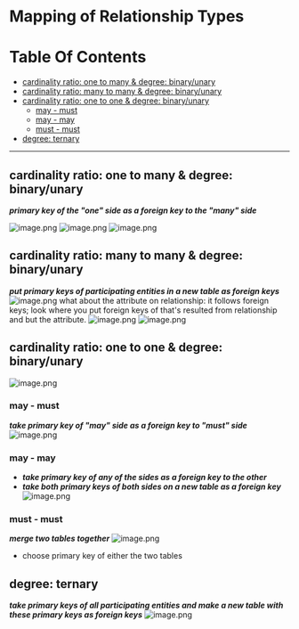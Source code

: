 # Mapping of Relationship Types
# Table Of Contents
- [cardinality ratio: one to many & degree: binary/unary](#cardinality-ratio-one-to-many--degree-binaryunary)
- [cardinality ratio: many to many & degree: binary/unary](#cardinality-ratio-many-to-many--degree-binaryunary)
- [cardinality ratio: one to one & degree: binary/unary](#cardinality-ratio-one-to-one--degree-binaryunary)
	- [may - must](#may---must)
	- [may - may](#may---may)
	- [must - must](#must---must)
- [degree: ternary](#degree-ternary)
_____


## cardinality ratio: one to many & degree: binary/unary
***primary key of the "one" side as a foreign key to the "many" side***

![image.png](https://itg.singhinder.com?url=https://gist.githubusercontent.com/Reemaa828/85cb3ef5189262760a07d145f5ccf182/raw/image.png&w=900&h=300)
![image.png](https://itg.singhinder.com?url=https://gist.githubusercontent.com/Reemaa828/25d863ef20484448fc2458e64c2763b3/raw/image.png)
![image.png](https://itg.singhinder.com?url=https://gist.githubusercontent.com/Reemaa828/fe8f1bcccd0855f74f282f7027dcd17e/raw/image.png)

## cardinality ratio: many to many & degree: binary/unary
***put primary keys of participating entities in a new table as foreign keys***
![image.png](https://itg.singhinder.com?url=https://gist.githubusercontent.com/Reemaa828/c737ade261af51811edb9dc7eceaa918/raw/image.png)
what about the attribute on relationship: it follows foreign keys; look where you put foreign keys of that's resulted from relationship and but the attribute.
![image.png](https://itg.singhinder.com?url=https://gist.githubusercontent.com/Reemaa828/176ba401a63faf45771bef04f9d3fc76/raw/image.png)
![image.png](https://itg.singhinder.com?url=https://gist.githubusercontent.com/Reemaa828/6d53463ca6439d54212ccc1fada54001/raw/image.png)

## cardinality ratio: one to one & degree: binary/unary
![image.png](https://itg.singhinder.com?url=https://gist.githubusercontent.com/Reemaa828/84f9b938f59ab0ace7ca8dd96bb6be8a/raw/image.png)
### may - must
***take primary key of "may" side as a foreign key to "must" side***
![image.png](https://itg.singhinder.com?url=https://gist.githubusercontent.com/Reemaa828/6dba3b92734a5a0b89b53ce6636adb83/raw/image.png)
### may - may
- ***take primary key of any of the sides as a foreign key to the other***
- ***take both primary keys of both sides on a new table as a foreign key***
![image.png](https://itg.singhinder.com?url=https://gist.githubusercontent.com/Reemaa828/d77f298b6be05fcccfba3fc436088bf6/raw/image.png)
### must - must
***merge two tables together***
![image.png](https://itg.singhinder.com?url=https://gist.githubusercontent.com/Reemaa828/fcee8e2652c5ca0748789281bba495ba/raw/image.png&w=1000&h=400)
- choose primary key of either the two tables
## degree: ternary
***take primary keys of all participating entities and make a new table with these primary keys as foreign keys*** 
![image.png](https://itg.singhinder.com?url=https://gist.githubusercontent.com/Reemaa828/ddfb47de95a53475c171869da5e64aaf/raw/image.png)

